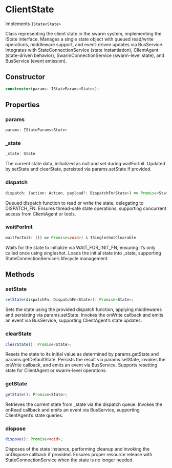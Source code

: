 # ClientState

Implements `IState<State>`

Class representing the client state in the swarm system, implementing the IState interface.
Manages a single state object with queued read/write operations, middleware support, and event-driven updates via BusService.
Integrates with StateConnectionService (state instantiation), ClientAgent (state-driven behavior),
SwarmConnectionService (swarm-level state), and BusService (event emission).

## Constructor

```ts
constructor(params: IStateParams<State>);
```

## Properties

### params

```ts
params: IStateParams<State>
```

### _state

```ts
_state: State
```

The current state data, initialized as null and set during waitForInit.
Updated by setState and clearState, persisted via params.setState if provided.

### dispatch

```ts
dispatch: (action: Action, payload?: DispatchFn<State>) => Promise<State>
```

Queued dispatch function to read or write the state, delegating to DISPATCH_FN.
Ensures thread-safe state operations, supporting concurrent access from ClientAgent or tools.

### waitForInit

```ts
waitForInit: (() => Promise<void>) & ISingleshotClearable
```

Waits for the state to initialize via WAIT_FOR_INIT_FN, ensuring it’s only called once using singleshot.
Loads the initial state into _state, supporting StateConnectionService’s lifecycle management.

## Methods

### setState

```ts
setState(dispatchFn: DispatchFn<State>): Promise<State>;
```

Sets the state using the provided dispatch function, applying middlewares and persisting via params.setState.
Invokes the onWrite callback and emits an event via BusService, supporting ClientAgent’s state updates.

### clearState

```ts
clearState(): Promise<State>;
```

Resets the state to its initial value as determined by params.getState and params.getDefaultState.
Persists the result via params.setState, invokes the onWrite callback, and emits an event via BusService.
Supports resetting state for ClientAgent or swarm-level operations.

### getState

```ts
getState(): Promise<State>;
```

Retrieves the current state from _state via the dispatch queue.
Invokes the onRead callback and emits an event via BusService, supporting ClientAgent’s state queries.

### dispose

```ts
dispose(): Promise<void>;
```

Disposes of the state instance, performing cleanup and invoking the onDispose callback if provided.
Ensures proper resource release with StateConnectionService when the state is no longer needed.

